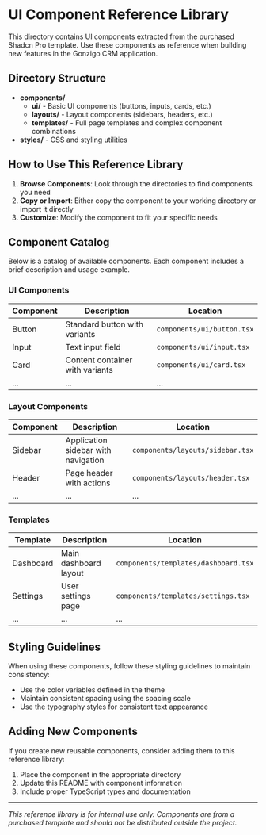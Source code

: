 # UI Component Reference Library

This directory contains UI components extracted from the purchased Shadcn Pro template. Use these components as reference when building new features in the Gonzigo CRM application.

## Directory Structure

- **components/**
  - **ui/** - Basic UI components (buttons, inputs, cards, etc.)
  - **layouts/** - Layout components (sidebars, headers, etc.)
  - **templates/** - Full page templates and complex component combinations
- **styles/** - CSS and styling utilities

## How to Use This Reference Library

1. **Browse Components**: Look through the directories to find components you need
2. **Copy or Import**: Either copy the component to your working directory or import it directly
3. **Customize**: Modify the component to fit your specific needs

## Component Catalog

Below is a catalog of available components. Each component includes a brief description and usage example.

### UI Components

| Component | Description | Location |
|-----------|-------------|----------|
| Button | Standard button with variants | `components/ui/button.tsx` |
| Input | Text input field | `components/ui/input.tsx` |
| Card | Content container with variants | `components/ui/card.tsx` |
| ... | ... | ... |

### Layout Components

| Component | Description | Location |
|-----------|-------------|----------|
| Sidebar | Application sidebar with navigation | `components/layouts/sidebar.tsx` |
| Header | Page header with actions | `components/layouts/header.tsx` |
| ... | ... | ... |

### Templates

| Template | Description | Location |
|----------|-------------|----------|
| Dashboard | Main dashboard layout | `components/templates/dashboard.tsx` |
| Settings | User settings page | `components/templates/settings.tsx` |
| ... | ... | ... |

## Styling Guidelines

When using these components, follow these styling guidelines to maintain consistency:

- Use the color variables defined in the theme
- Maintain consistent spacing using the spacing scale
- Use the typography styles for consistent text appearance

## Adding New Components

If you create new reusable components, consider adding them to this reference library:

1. Place the component in the appropriate directory
2. Update this README with component information
3. Include proper TypeScript types and documentation

---

*This reference library is for internal use only. Components are from a purchased template and should not be distributed outside the project.*
